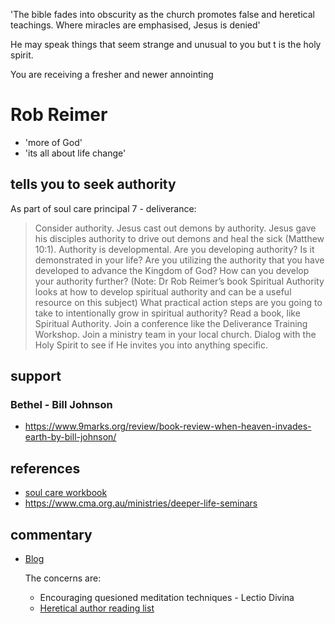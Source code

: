 

'The bible fades into obscurity as the church promotes false and heretical teachings. Where miracles are emphasised, Jesus is denied' [](https://gospelliving.blogspot.com/2012/05/re-pastor-dayna-muldoon-exposed.html)

He may speak things that seem strange and unusual to you but t is the holy spirit. 

You are receiving a fresher and newer annointing




# Rob Reimer

* 'more of God'
* 'its all about life change'

## tells you to seek authority

As part of soul care principal 7 - deliverance:

> Consider authority. Jesus cast out demons by authority. Jesus gave his disciples authority to drive out demons and heal the sick (Matthew 10:1). Authority is developmental. Are you developing authority? Is it demonstrated in your life? Are you utilizing the authority that you have developed to advance the Kingdom of God? How can you develop your authority further? (Note: Dr Rob Reimer’s book Spiritual Authority looks at how to develop spiritual authority and can be a useful resource on this subject) What practical action steps
are you going to take to intentionally grow in spiritual authority? Read a book, like Spiritual Authority. Join a conference like the Deliverance Training Workshop. Join a ministry team in your local church. Dialog with the Holy Spirit to see if He invites you into anything specific. 

## support

### Bethel - Bill Johnson
* https://www.9marks.org/review/book-review-when-heaven-invades-earth-by-bill-johnson/

## references

* [soul care workbook](https://static1.squarespace.com/static/57ab83cacd0f68541d8792b6/t/643fde48589d441789a5f684/1681907273145/Soul+Care+Study+Guide.pdf)
* https://www.cma.org.au/ministries/deeper-life-seminars


## commentary

* [Blog](https://whputnam00.blogspot.com/2014/04/reimer-loses-his-way-in-pathways-to.html) 
    
    The concerns are:

    * Encouraging quesioned meditation techniques - Lectio Divina
    * [Heretical author reading list](https://shepherdguardian.wordpress.com/2014/01/29/heresy-alert-why-jesus-culture-bethel-church-and-bethels-school-of-supernatural-ministry-are-spiritually-dangerous-part-3-of-3/) 

